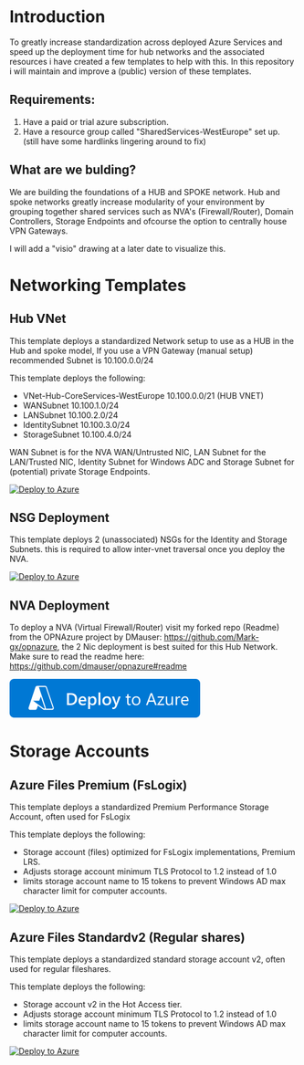 # Introduction
To greatly increase standardization across deployed Azure Services and speed up the deployment time for hub networks and the associated resources i have created a few templates to help with this. In this repository i will maintain and improve a (public) version of these templates.

## Requirements:
1. Have a paid or trial azure subscription.
2. Have a resource group called "SharedServices-WestEurope" set up. (still have some hardlinks lingering around to fix)

## What are we bulding?
We are building the foundations of a HUB and SPOKE network. Hub and spoke networks greatly increase modularity of your environment by grouping together shared services such as NVA's (Firewall/Router), Domain Controllers, Storage Endpoints and ofcourse the option to centrally house VPN Gateways. 

I will add a "visio" drawing at a later date to visualize this.


# Networking Templates
## Hub VNet

This template deploys a standardized Network setup to use as a HUB in the Hub and spoke model, If you use a VPN Gateway (manual setup) recommended Subnet is 10.100.0.0/24

This template deploys the following:
* VNet-Hub-CoreServices-WestEurope 10.100.0.0/21 (HUB VNET)
* WANSubnet 10.100.1.0/24
* LANSubnet 10.100.2.0/24
* IdentitySubnet 10.100.3.0/24
* StorageSubnet 10.100.4.0/24

WAN Subnet is for the NVA WAN/Untrusted NIC, LAN Subnet for the LAN/Trusted NIC, Identity Subnet for Windows ADC and Storage Subnet for (potential) private Storage Endpoints.


[![Deploy to Azure](https://aka.ms/deploytoazurebutton)](https://portal.azure.com/#create/Microsoft.Template/uri/https%3A%2F%2Fraw.githubusercontent.com%2FMark-gx%2FAzureTemplates%2Fmain%2FVirtualNetworks%2FVNet-Hub-Networking%2Ftemplate.json)

## NSG Deployment

This template deploys 2 (unassociated) NSGs for the Identity and Storage Subnets. this is required to allow inter-vnet traversal once you deploy the NVA.


[![Deploy to Azure](https://aka.ms/deploytoazurebutton)](https://portal.azure.com/#create/Microsoft.Template/uri/https%3A%2F%2Fraw.githubusercontent.com%2FMark-gx%2FAzureTemplates%2Fmain%2FVirtualNetworks%2FNSG-HUB-AI1%2FNsg.json)

## NVA Deployment

To deploy a NVA (Virtual Firewall/Router) visit my forked repo (Readme) from the OPNAzure project by DMauser: https://github.com/Mark-gx/opnazure, the 2 Nic deployment is best suited for this Hub Network. Make sure to read the readme here: https://github.com/dmauser/opnazure#readme

[![Deploy To Azure](https://raw.githubusercontent.com/Azure/azure-quickstart-templates/master/1-CONTRIBUTION-GUIDE/images/deploytoazure.svg?sanitize=true)](https://portal.azure.com/#create/Microsoft.Template/uri/https%3A%2F%2Fraw.githubusercontent.com%2Fdmauser%2Fopnazure%2Fmaster%2FARM%2Fmain.json%3F/uiFormDefinitionUri/https%3A%2F%2Fraw.githubusercontent.com%2Fdmauser%2Fopnazure%2Fmaster%2Fbicep%2FuiFormDefinition.json)

# Storage Accounts
## Azure Files Premium (FsLogix)

This template deploys a standardized Premium Performance Storage Account, often used for FsLogix

This template deploys the following:
* Storage account (files) optimized for FsLogix implementations, Premium LRS.
* Adjusts storage account minimum TLS Protocol to 1.2 instead of 1.0
* limits storage account name to 15 tokens to prevent Windows AD max character limit for computer accounts.


[![Deploy to Azure](https://aka.ms/deploytoazurebutton)](https://portal.azure.com/#create/Microsoft.Template/uri/https%3A%2F%2Fraw.githubusercontent.com%2FMark-gx%2FAzureTemplates%2Fmain%2FStorage%2FDeployPremiumStorageLRS%2FStoragePremiumLRS.json)


## Azure Files Standardv2 (Regular shares)

This template deploys a standardized standard storage account v2, often used for regular fileshares.

This template deploys the following:
* Storage account v2 in the Hot Access tier.
* Adjusts storage account minimum TLS Protocol to 1.2 instead of 1.0
* limits storage account name to 15 tokens to prevent Windows AD max character limit for computer accounts.


[![Deploy to Azure](https://aka.ms/deploytoazurebutton)](https://portal.azure.com/#create/Microsoft.Template/uri/https%3A%2F%2Fraw.githubusercontent.com%2FMark-gx%2FAzureTemplates%2Fmain%2FStorage%2FDeployStandardHotLRS%2FDeployStoragev2HotLRS.json)

